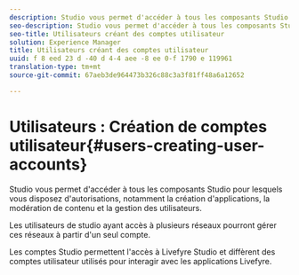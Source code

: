 ```yaml
---
description: Studio vous permet d'accéder à tous les composants Studio pour lesquels vous disposez d'autorisations, notamment la création d'applications, la modération de contenu et la gestion des utilisateurs.
seo-description: Studio vous permet d'accéder à tous les composants Studio pour lesquels vous disposez d'autorisations, notamment la création d'applications, la modération de contenu et la gestion des utilisateurs.
seo-title: Utilisateurs créant des comptes utilisateur
solution: Experience Manager
title: Utilisateurs créant des comptes utilisateur
uuid: f 8 eed 23 d -40 d 4-4 aee -8 ee 0-f 1790 e 119961
translation-type: tm+mt
source-git-commit: 67aeb3de964473b326c88c3a3f81ff48a6a12652

---
```



# Utilisateurs : Création de comptes utilisateur{#users-creating-user-accounts}

Studio vous permet d&#39;accéder à tous les composants Studio pour lesquels vous disposez d&#39;autorisations, notamment la création d&#39;applications, la modération de contenu et la gestion des utilisateurs.

Les utilisateurs de studio ayant accès à plusieurs réseaux pourront gérer ces réseaux à partir d&#39;un seul compte.

Les comptes Studio permettent l&#39;accès à Livefyre Studio et diffèrent des comptes utilisateur utilisés pour interagir avec les applications Livefyre.
